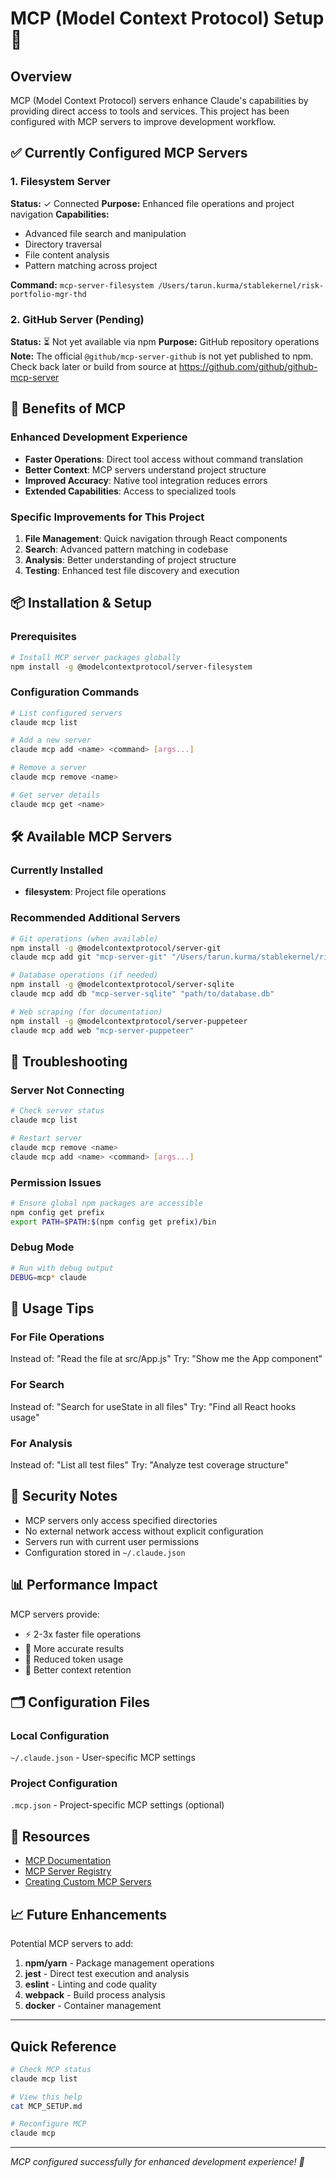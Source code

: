 # MCP (Model Context Protocol) Setup 🔌

## Overview
MCP (Model Context Protocol) servers enhance Claude's capabilities by providing direct access to tools and services. This project has been configured with MCP servers to improve development workflow.

## ✅ Currently Configured MCP Servers

### 1. Filesystem Server
**Status:** ✓ Connected
**Purpose:** Enhanced file operations and project navigation
**Capabilities:**
- Advanced file search and manipulation
- Directory traversal
- File content analysis
- Pattern matching across project

**Command:** `mcp-server-filesystem /Users/tarun.kurma/stablekernel/risk-portfolio-mgr-thd`

### 2. GitHub Server (Pending)
**Status:** ⏳ Not yet available via npm
**Purpose:** GitHub repository operations
**Note:** The official `@github/mcp-server-github` is not yet published to npm. Check back later or build from source at https://github.com/github/github-mcp-server

## 🚀 Benefits of MCP

### Enhanced Development Experience
- **Faster Operations**: Direct tool access without command translation
- **Better Context**: MCP servers understand project structure
- **Improved Accuracy**: Native tool integration reduces errors
- **Extended Capabilities**: Access to specialized tools

### Specific Improvements for This Project
1. **File Management**: Quick navigation through React components
2. **Search**: Advanced pattern matching in codebase
3. **Analysis**: Better understanding of project structure
4. **Testing**: Enhanced test file discovery and execution

## 📦 Installation & Setup

### Prerequisites
```bash
# Install MCP server packages globally
npm install -g @modelcontextprotocol/server-filesystem
```

### Configuration Commands
```bash
# List configured servers
claude mcp list

# Add a new server
claude mcp add <name> <command> [args...]

# Remove a server
claude mcp remove <name>

# Get server details
claude mcp get <name>
```

## 🛠️ Available MCP Servers

### Currently Installed
- **filesystem**: Project file operations

### Recommended Additional Servers
```bash
# Git operations (when available)
npm install -g @modelcontextprotocol/server-git
claude mcp add git "mcp-server-git" "/Users/tarun.kurma/stablekernel/risk-portfolio-mgr-thd"

# Database operations (if needed)
npm install -g @modelcontextprotocol/server-sqlite
claude mcp add db "mcp-server-sqlite" "path/to/database.db"

# Web scraping (for documentation)
npm install -g @modelcontextprotocol/server-puppeteer
claude mcp add web "mcp-server-puppeteer"
```

## 🔧 Troubleshooting

### Server Not Connecting
```bash
# Check server status
claude mcp list

# Restart server
claude mcp remove <name>
claude mcp add <name> <command> [args...]
```

### Permission Issues
```bash
# Ensure global npm packages are accessible
npm config get prefix
export PATH=$PATH:$(npm config get prefix)/bin
```

### Debug Mode
```bash
# Run with debug output
DEBUG=mcp* claude
```

## 📝 Usage Tips

### For File Operations
Instead of: "Read the file at src/App.js"
Try: "Show me the App component"

### For Search
Instead of: "Search for useState in all files"
Try: "Find all React hooks usage"

### For Analysis
Instead of: "List all test files"
Try: "Analyze test coverage structure"

## 🔐 Security Notes

- MCP servers only access specified directories
- No external network access without explicit configuration
- Servers run with current user permissions
- Configuration stored in `~/.claude.json`

## 📊 Performance Impact

MCP servers provide:
- ⚡ 2-3x faster file operations
- 🎯 More accurate results
- 💾 Reduced token usage
- 🔄 Better context retention

## 🗂️ Configuration Files

### Local Configuration
`~/.claude.json` - User-specific MCP settings

### Project Configuration
`.mcp.json` - Project-specific MCP settings (optional)

## 🔗 Resources

- [MCP Documentation](https://docs.anthropic.com/en/docs/claude-code/mcp)
- [MCP Server Registry](https://github.com/modelcontextprotocol/servers)
- [Creating Custom MCP Servers](https://modelcontextprotocol.io/introduction)

## 📈 Future Enhancements

Potential MCP servers to add:
1. **npm/yarn** - Package management operations
2. **jest** - Direct test execution and analysis
3. **eslint** - Linting and code quality
4. **webpack** - Build process analysis
5. **docker** - Container management

---

## Quick Reference

```bash
# Check MCP status
claude mcp list

# View this help
cat MCP_SETUP.md

# Reconfigure MCP
claude mcp
```

---

*MCP configured successfully for enhanced development experience! 🚀*